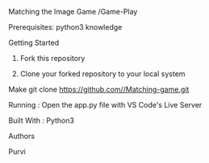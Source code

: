 Matching the Image Game /Game-Play

Prerequisites: python3 knowledge

Getting Started

1. Fork this repository

2. Clone your forked repository to your local system

Make git clone https://github.com//Matching-game.git 

Running : Open the app.py file with VS Code's Live Server

Built With : Python3

Authors

Purvi
